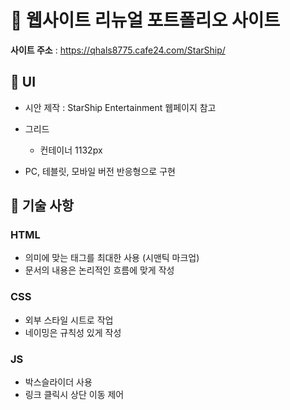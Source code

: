 # :office: 웹사이트 리뉴얼 포트폴리오 사이트

**사이트 주소** : https://qhals8775.cafe24.com/StarShip/

## :pencil: UI
- 시안 제작 : StarShip Entertainment 웹페이지 참고

- 그리드
	- 컨테이너 1132px

- PC, 테블릿, 모바일 버전 반응형으로 구현

## :pencil: 기술 사항

### HTML
- 의미에 맞는 태그를 최대한 사용 (시맨틱 마크업)
- 문서의 내용은 논리적인 흐름에 맞게 작성

### CSS
- 외부 스타일 시트로 작업
- 네이밍은 규칙성 있게 작성

### JS
- 박스슬라이더 사용
- 링크 클릭시 상단 이동 제어

